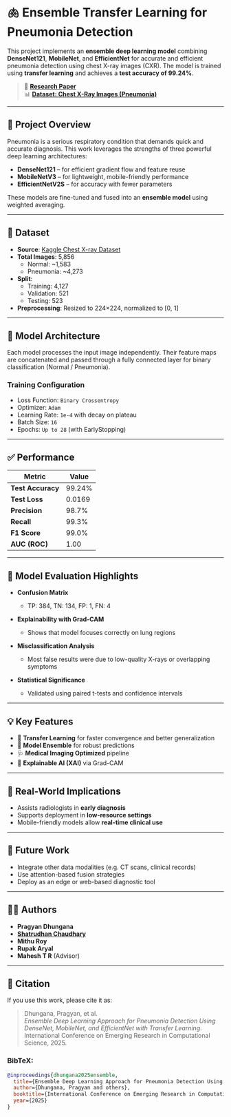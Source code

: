# 🫁 Ensemble Transfer Learning for Pneumonia Detection

This project implements an **ensemble deep learning model** combining **DenseNet121**, **MobileNet**, and **EfficientNet** for accurate and efficient pneumonia detection using chest X-ray images (CXR). The model is trained using **transfer learning** and achieves a **test accuracy of 99.24%**.

> 📄 [**Research Paper**](./Ensemble_Transfer_Learning_Pneumonia.pdf)  
> 📊 [**Dataset: Chest X-Ray Images (Pneumonia)**](https://www.kaggle.com/datasets/paultimothymooney/chest-xray-pneumonia)

---

## 🚀 Project Overview

Pneumonia is a serious respiratory condition that demands quick and accurate diagnosis. This work leverages the strengths of three powerful deep learning architectures:

- **DenseNet121** – for efficient gradient flow and feature reuse  
- **MobileNetV3** – for lightweight, mobile-friendly performance  
- **EfficientNetV2S** – for accuracy with fewer parameters

These models are fine-tuned and fused into an **ensemble model** using weighted averaging.

---

## 📁 Dataset

- **Source**: [Kaggle Chest X-ray Dataset](https://www.kaggle.com/datasets/paultimothymooney/chest-xray-pneumonia)
- **Total Images**: 5,856
  - Normal: ~1,583
  - Pneumonia: ~4,273
- **Split**:
  - Training: 4,127
  - Validation: 521
  - Testing: 523
- **Preprocessing**: Resized to 224×224, normalized to [0, 1]

---

## 🧠 Model Architecture

Each model processes the input image independently. Their feature maps are concatenated and passed through a fully connected layer for binary classification (Normal / Pneumonia).

### Training Configuration
- Loss Function: `Binary Crossentropy`
- Optimizer: `Adam`
- Learning Rate: `1e-4` with decay on plateau
- Batch Size: `16`
- Epochs: `Up to 28` (with EarlyStopping)

---

## ✅ Performance

| Metric          | Value     |
|-----------------|-----------|
| **Test Accuracy** | 99.24%    |
| **Test Loss**     | 0.0169    |
| **Precision**      | 98.7%     |
| **Recall**         | 99.3%     |
| **F1 Score**       | 99.0%     |
| **AUC (ROC)**      | 1.00      |

---

## 🎯 Model Evaluation Highlights

- **Confusion Matrix**  
  - TP: 384, TN: 134, FP: 1, FN: 4

- **Explainability with Grad-CAM**  
  - Shows that model focuses correctly on lung regions

- **Misclassification Analysis**  
  - Most false results were due to low-quality X-rays or overlapping symptoms

- **Statistical Significance**  
  - Validated using paired t-tests and confidence intervals

---

## 💡 Key Features

- 🧪 **Transfer Learning** for faster convergence and better generalization  
- 🔗 **Model Ensemble** for robust predictions  
- 🩺 **Medical Imaging Optimized** pipeline  
- 🧠 **Explainable AI (XAI)** via Grad-CAM

---

## 🏥 Real-World Implications

- Assists radiologists in **early diagnosis**
- Supports deployment in **low-resource settings**
- Mobile-friendly models allow **real-time clinical use**

---

## 📌 Future Work

- Integrate other data modalities (e.g. CT scans, clinical records)
- Use attention-based fusion strategies
- Deploy as an edge or web-based diagnostic tool

---

## 👨‍💻 Authors

- **Pragyan Dhungana**
- [**Shatrudhan Chaudhary**](https://github.com/jassatish)
- **Mithu Roy**
- **Rupak Aryal**
- **Mahesh T R** (Advisor)


---

## 📄 Citation

If you use this work, please cite it as:

> Dhungana, Pragyan, et al.  
> *Ensemble Deep Learning Approach for Pneumonia Detection Using DenseNet, MobileNet, and EfficientNet with Transfer Learning*.  
> International Conference on Emerging Research in Computational Science, 2025.

### BibTeX:
```bibtex
@inproceedings{dhungana2025ensemble,
  title={Ensemble Deep Learning Approach for Pneumonia Detection Using DenseNet, MobileNet, and EfficientNet with Transfer Learning},
  author={Dhungana, Pragyan and others},
  booktitle={International Conference on Emerging Research in Computational Science},
  year={2025}
}
